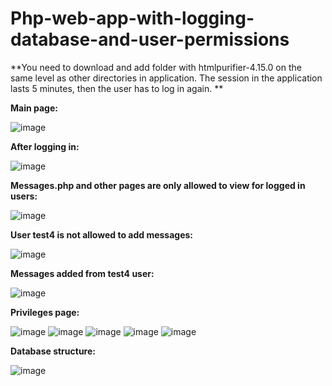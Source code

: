 # Php-web-app-with-logging-database-and-user-permissions

**You need to download and add folder with htmlpurifier-4.15.0 on the same level as other directories in application. The session in the application lasts 5 minutes, then the user has to log in again. **

**Main page:**

![image](https://github.com/MarcineQu/Php-web-app-with-logging-database-and-user-permissions/assets/83167368/aa276a7e-df53-4a84-a5dd-f034ca0d9086)

**After logging in:**

![image](https://github.com/MarcineQu/Php-web-app-with-logging-database-and-user-permissions/assets/83167368/11d5d8d7-50d1-4bcc-ad44-12de70980943)

**Messages.php and other pages are only allowed to view for logged in users:**

![image](https://github.com/MarcineQu/Php-web-app-with-logging-database-and-user-permissions/assets/83167368/92223647-5bef-4081-8f3b-5f385dcc2496)

**User test4 is not allowed to add messages:**

![image](https://github.com/MarcineQu/Php-web-app-with-logging-database-and-user-permissions/assets/83167368/0a986b16-4ec8-48ae-a924-60f7fee913ae)

**Messages added from test4 user:**

![image](https://github.com/MarcineQu/Php-web-app-with-logging-database-and-user-permissions/assets/83167368/48ca178a-72da-4818-a7d1-d5146f47cfaf)

**Privileges page:**

![image](https://github.com/MarcineQu/Php-web-app-with-logging-database-and-user-permissions/assets/83167368/98d55f59-e209-4746-b7b5-b2e4e3f915e0)
![image](https://github.com/MarcineQu/Php-web-app-with-logging-database-and-user-permissions/assets/83167368/5073de47-638a-49af-a91a-184bcaac387c)
![image](https://github.com/MarcineQu/Php-web-app-with-logging-database-and-user-permissions/assets/83167368/ef908a41-6f3f-4ca0-85e9-821612100abf)
![image](https://github.com/MarcineQu/Php-web-app-with-logging-database-and-user-permissions/assets/83167368/60b96dff-a6b7-480a-af8c-b44caab7639d)
![image](https://github.com/MarcineQu/Php-web-app-with-logging-database-and-user-permissions/assets/83167368/e5c2e651-d0ea-437f-a83f-c9c9c1a566e7)

**Database structure:**

![image](https://github.com/MarcineQu/Php-web-app-with-logging-database-and-user-permissions/assets/83167368/5ffeb14d-d3cf-4666-9e86-cedde50582e6)

